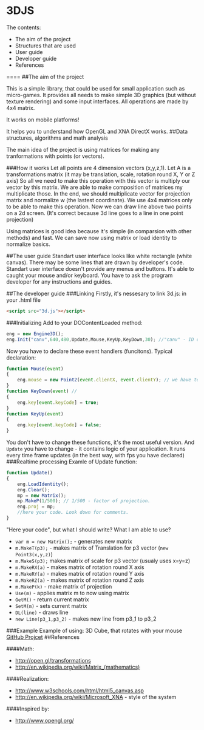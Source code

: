 3DJS
====

The contents:
 - The aim of the project
 - Structures that are used
 - User guide
 - Developer guide
 - References

====
##The aim of the project

This is a simple library, that could be used for small application such as micro-games. It provides all needs to make simple 3D graphics (but without texture rendering) and some input interfaces.
All operations are made by 4x4 matrix.

It works on mobile platforms!

It helps you to understand how OpenGL and XNA DirectX works.
##Data structures, algorithms and math analysis

The main idea of the project is using matrices for making any tranformations with points (or vectors). 

###How it works
Let all points are 4 dimension vectors (x,y,z,1).
Let A is a transformations matrix (it may be translation, scale, rotation round X, Y or Z axis)
So all we need to make this operation with this vector is multiply our vector by this matrix.
We are able to make composition of matrices my multiplicate those.
In the end, we should multiplicate vector for projection matrix and normalize w (the lastest coordinate). We use 4x4 matrices only to be able to make this operation.
Now we can draw line above two points on a 2d screen. (It's correct because 3d line goes to a line in one point projection)

Using matrices is good idea because it's simple (in comparsion with other methods) and fast. We can save now using matrix or load identity to normalize basics.

##The user guide
Standart user interface looks like white rectangle (white canvas). There may be some lines that are drawn by developer's code. Standart user interface doesn't provide any menus and buttons. It's able to caught your mouse and/or keyboard.
You have to ask the program developer for any instructions and guides.
 
##The developer guide
###Linking
Firstly, it's nessesary to link 3d.js: in your .html file
```html
<script src="3d.js"></script>
```
###Initializing
Add to your DOContentLoaded method:
```js
eng = new Engine3D();
eng.Init("canv",640,480,Update,Mouse,KeyUp,KeyDown,30); //"canv" - ID of your canvas html5 element, 640,480 - resolution of canvas, Update,Mouse,KeyUp,KeyDown - event handlers, 30 - it's fps that you want.
```
Now you have to declare these event handlers (funcitons). Typical declaration:
```js
function Mouse(event)
{
	eng.mouse = new Point2(event.clientX, event.clientY); // we have to save actual mouse position
}
function KeyDown(event) // 
{
	eng.key[event.keyCode] = true; 
}
function KeyUp(event)
{
	eng.key[event.keyCode] = false;
}
``` 
You don't have to change these functions, it's the most useful version.
And ```Update``` you have to change - it contains logic of your application. It runs every time frame updates (in the best way, with fps you have declared)
###Realtime processing 
Examle of Update function:
```js
function Update()
{
	eng.LoadIdentity();
	eng.Clear();
	mp = new Matrix();
	mp.MakeP(1/500); // 1/500 - factor of projection. 
	eng.proj = mp;
	//here your code. Look down for comments.
}
```
"Here your code", but what I should write? What I am able to use?
* ```var m = new Matrix();``` - generates new matrix
* ```m.MakeT(p3);``` - makes matrix of Translation for p3 vector (```new Point3(x,y,z)```)
* ```m.MakeS(p3);``` makes matrix of scale for p3 vector (usualy uses x=y=z)
* ```m.MakeRX(a)``` - makes matrix of rotation round X axis
* ```m.MakeRY(a)``` - makes matrix of rotation round Y axis
* ```m.MakeRZ(a)``` - makes matrix of rotation round Z axis
* ```m.MakeP(k)``` - make matrix of projection
* ```Use(m)``` - applies matrix m to now using matrix
* ```GetM()``` - return current matrix
* ```SetM(m)``` - sets current matrix
* ```DL(line)``` - draws line
* ```new Line(p3_1,p3_2)``` - makes new line from p3_1 to p3_2

###Example
Example of using: 3D Cube, that rotates with your mouse [GitHub Projcet](http://github.com/kriot/3DCube/)
##References

####Math:
 * http://open.gl/transformations
 * http://en.wikipedia.org/wiki/Matrix_(mathematics)

####Realization:
 * http://www.w3schools.com/html/html5_canvas.asp
 * http://en.wikipedia.org/wiki/Microsoft_XNA - style of the system

####Inspired by:
 * http://www.opengl.org/
